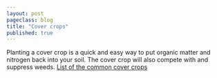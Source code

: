 ```yaml
---
layout: post
pageclass: blog
title: "Cover crops"
published: true
---
```

Planting a cover crop is a quick and easy way to put organic matter and nitrogen back into your soil. The cover crop will also compete with and suppress weeds. [List of the common cover crops](/pdf/29-Cover_Crops.pdf)
